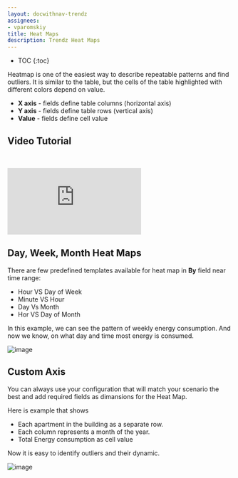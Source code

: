 ```yaml
---
layout: docwithnav-trendz
assignees:
- vparomskiy
title: Heat Maps
description: Trendz Heat Maps 
---
```


* TOC
{:toc}

Heatmap is one of the easiest way to describe repeatable patterns and find outliers. It is similar to the table, but the cells of the table highlighted with different colors depend on value.
* **X axis** - fields define table columns (horizontal axis)
* **Y axis** - fields define table rows (vertical axis)
* **Value** - fields define cell value

## Video Tutorial

&nbsp; 
  
<div id="video">  
    <div id="video_wrapper">
        <iframe src="https://www.youtube.com/embed/XJjC3xdTJq4" frameborder="0" allowfullscreen></iframe>
    </div>
</div>

## Day, Week, Month Heat Maps

There are few predefined templates available for heat map in **By** field near time range:
* Hour VS Day of Week
* Minute VS Hour
* Day Vs Month
* Hor VS Day of Month

In this example, we can see the pattern of weekly energy consumption. And now we know, on what day and time most energy is consumed.

![image](https://img.tbqa.cloud/trendz/heat-week-pattern.png) 

## Custom Axis 

You can always use your configuration that will match your scenario the best and add required fields as dimansions for the Heat Map.

Here is example that shows
* Each apartment in the building as a separate row. 
* Each column represents a month of the year.
* Total Energy consumption as cell value
 
Now it is easy to identify outliers and their dynamic. 

![image](https://img.tbqa.cloud/trendz/complex-heatmap.png) 
